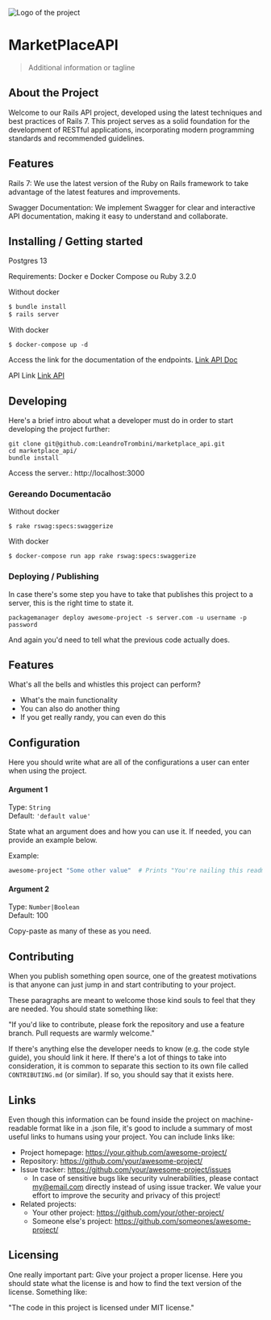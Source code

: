 ![Logo of the project](https://raw.githubusercontent.com/jehna/readme-best-practices/master/sample-logo.png)

# MarketPlaceAPI
> Additional information or tagline

## About the Project

Welcome to our Rails API project, developed using the latest techniques and best practices of Rails 7. This project serves as a solid foundation for the development of RESTful applications, incorporating modern programming standards and recommended guidelines.

## Features

Rails 7: We use the latest version of the Ruby on Rails framework to take advantage of the latest features and improvements.

Swagger Documentation: We implement Swagger for clear and interactive API documentation, making it easy to understand and collaborate.

## Installing / Getting started

Postgres 13

Requirements: Docker e Docker Compose ou Ruby 3.2.0

Without docker

```sh
$ bundle install
$ rails server
```


With docker 

```shell
$ docker-compose up -d
```

Access the link for the documentation of the endpoints. [Link API Doc](http://api.lvh.me:3000/api-docs/index.html)

API Link [Link API](http://api.lvh.me:3000)

## Developing

Here's a brief intro about what a developer must do in order to start developing
the project further:

```shell
git clone git@github.com:LeandroTrombini/marketplace_api.git
cd marketplace_api/
bundle install
```

Access the server.: http://localhost:3000


### Gereando Documentacão

Without docker

```shell
$ rake rswag:specs:swaggerize
```

With docker

```shell
$ docker-compose run app rake rswag:specs:swaggerize
```

### Deploying / Publishing

In case there's some step you have to take that publishes this project to a
server, this is the right time to state it.

```shell
packagemanager deploy awesome-project -s server.com -u username -p password
```

And again you'd need to tell what the previous code actually does.

## Features

What's all the bells and whistles this project can perform?
* What's the main functionality
* You can also do another thing
* If you get really randy, you can even do this

## Configuration

Here you should write what are all of the configurations a user can enter when
using the project.

#### Argument 1
Type: `String`  
Default: `'default value'`

State what an argument does and how you can use it. If needed, you can provide
an example below.

Example:
```bash
awesome-project "Some other value"  # Prints "You're nailing this readme!"
```

#### Argument 2
Type: `Number|Boolean`  
Default: 100

Copy-paste as many of these as you need.

## Contributing

When you publish something open source, one of the greatest motivations is that
anyone can just jump in and start contributing to your project.

These paragraphs are meant to welcome those kind souls to feel that they are
needed. You should state something like:

"If you'd like to contribute, please fork the repository and use a feature
branch. Pull requests are warmly welcome."

If there's anything else the developer needs to know (e.g. the code style
guide), you should link it here. If there's a lot of things to take into
consideration, it is common to separate this section to its own file called
`CONTRIBUTING.md` (or similar). If so, you should say that it exists here.

## Links

Even though this information can be found inside the project on machine-readable
format like in a .json file, it's good to include a summary of most useful
links to humans using your project. You can include links like:

- Project homepage: https://your.github.com/awesome-project/
- Repository: https://github.com/your/awesome-project/
- Issue tracker: https://github.com/your/awesome-project/issues
  - In case of sensitive bugs like security vulnerabilities, please contact
    my@email.com directly instead of using issue tracker. We value your effort
    to improve the security and privacy of this project!
- Related projects:
  - Your other project: https://github.com/your/other-project/
  - Someone else's project: https://github.com/someones/awesome-project/


## Licensing

One really important part: Give your project a proper license. Here you should
state what the license is and how to find the text version of the license.
Something like:

"The code in this project is licensed under MIT license."